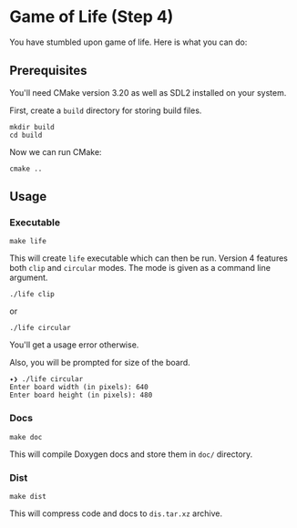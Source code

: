 # Game of Life (Step 4)

You have stumbled upon game of life. Here is what you can do:

## Prerequisites

You'll need CMake version 3.20 as well as SDL2 installed on your system.

First, create a `build` directory for storing build files.

```
mkdir build
cd build
```

Now we can run CMake:

```
cmake ..
```

## Usage

### Executable

```
make life
```

This will create `life` executable which can then be run. Version 4 features both `clip` and `circular` modes. The mode
is given as a command line argument.

```
./life clip
```

or

```
./life circular
```

You'll get a usage error otherwise.

Also, you will be prompted for size of the board.

```
✦❯ ./life circular
Enter board width (in pixels): 640
Enter board height (in pixels): 480
```

### Docs

```
make doc
```

This will compile Doxygen docs and store them in `doc/` directory.

### Dist

```
make dist
```

This will compress code and docs to `dis.tar.xz` archive.